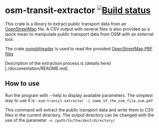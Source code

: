 # osm-transit-extractor [![Build status](https://travis-ci.org/CanalTP/osm-transit-extractor.svg?branch=master)](https://travis-ci.org/CanalTP/osm-transit-extractor/)

This crate is a library to extract public transport data from an [OpenStreetMap](http://www.openstreetmap.org/) file. A CSV output with several files is also provided as a quick mean to manipulate public transport data from OSM with an external tool.

The crate [osmpbfreader](https://github.com/TeXitoi/osmpbfreader-rs) is used to read the provided [OpenStreetMap PBF
files](http://wiki.openstreetmap.org/wiki/PBF_Format)

Description of the extraction process is (details here)[./documentation/README.md].

## How to use
Run the program with --help to display available parameters. The simplest way to use it is :
`osm-transit-extractor -i name_of_the_osm_file.osm.pbf`

This command will extract the public transport data and write them to CSV files in the current directory. The output directory can be changed with the use of the parameter `-o /path/to/the/dest/directory/`
